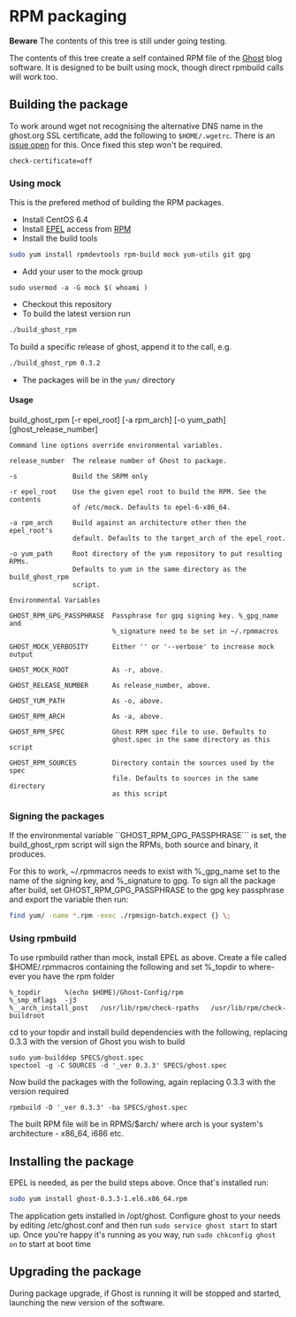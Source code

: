 RPM packaging
=============

**Beware** The contents of this tree is still under going testing.

The contents of this tree create a self contained RPM file of the
[Ghost](http://ghost.org) blog software. It is designed to be built
using mock, though direct rpmbuild calls will work too.

Building the package
--------------------

To work around wget not recognising the alternative DNS name in the
ghost.org SSL certificate, add the following to ```$HOME/.wgetrc```. There is an [issue open](https://github.com/TryGhost/Ghost-Config/issues/2) for this. Once fixed this step won't be required.
```
check-certificate=off
```

### Using mock

This is the prefered method of building the RPM packages.

* Install CentOS 6.4
* Install [EPEL](http://fedoraproject.org/wiki/EPEL) access from [RPM](http://www.mirrorservice.org/sites/dl.fedoraproject.org/pub/epel/6/i386/repoview/epel-release.html)
* Install the build tools
```sh
sudo yum install rpmdevtools rpm-build mock yum-utils git gpg
```
* Add your user to the mock group
```
sudo usermod -a -G mock $( whoami )
```
* Checkout this repository
* To build the latest version run
```sh
./build_ghost_rpm
```
To build a specific release of ghost, append it to the call, e.g.
```sh
./build_ghost_rpm 0.3.2
```
* The packages will be in the ```yum/``` directory

#### Usage

<!--- START of usage -->

  build_ghost_rpm [-r epel_root] [-a rpm_arch] [-o yum_path] [ghost_release_number]

    Command line options override environmental variables.
 
    release_number  The release number of Ghost to package.

    -s              Build the SRPM only

    -r epel_root    Use the given epel root to build the RPM. See the contents
                    of /etc/mock. Defaults to epel-6-x86_64.

    -a rpm_arch     Build against an architecture other then the epel_root's
                    default. Defaults to the target_arch of the epel_root.

    -o yum_path     Root directory of the yum repository to put resulting RPMs.
                    Defaults to yum in the same directory as the build_ghost_rpm
                    script.

    Environmental Variables

    GHOST_RPM_GPG_PASSPHRASE  Passphrase for gpg signing key. %_gpg_name and
                              %_signature need to be set in ~/.rpmmacros

    GHOST_MOCK_VERBOSITY      Either '' or '--verbose' to increase mock output

    GHOST_MOCK_ROOT           As -r, above.

    GHOST_RELEASE_NUMBER      As release_number, above.

    GHOST_YUM_PATH            As -o, above.

    GHOST_RPM_ARCH            As -a, above.

    GHOST_RPM_SPEC            Ghost RPM spec file to use. Defaults to
                              ghost.spec in the same directory as this script

    GHOST_RPM_SOURCES         Directory contain the sources used by the spec
                              file. Defaults to sources in the same directory
                              as this script

<!--- END of usage -->

### Signing the packages

If the environmental variable ``GHOST_RPM_GPG_PASSPHRASE``` is set, the
build_ghost_rpm script will sign the RPMs, both source and binary, it produces.

For this to work, ~/.rpmmacros needs to exist with %_gpg_name set to the name
of the signing key, and %_signature to gpg. To sign all the package after
build, set GHOST_RPM_GPG_PASSPHRASE to the gpg key passphrase and export the
variable then run:

```sh
find yum/ -name *.rpm -exec ./rpmsign-batch.expect {} \;
```
### Using rpmbuild

To use rpmbuild rather than mock, install EPEL as above. Create a file
called $HOME/.rpmmacros containing the following and set %_topdir to where-ever
you have the rpm folder

```
%_topdir      %(echo $HOME)/Ghost-Config/rpm
%_smp_mflags  -j3
%__arch_install_post   /usr/lib/rpm/check-rpaths   /usr/lib/rpm/check-buildroot
```

cd to your topdir and install build dependencies with the following, replacing 0.3.3 with the version of Ghost you wish to build
```
sudo yum-builddep SPECS/ghost.spec
spectool -g -C SOURCES -d '_ver 0.3.3' SPECS/ghost.spec
```
Now build the packages with the following, again replacing 0.3.3 with the version required
```
rpmbuild -D '_ver 0.3.3' -ba SPECS/ghost.spec
```

The built RPM file will be in RPMS/$arch/ where arch is your system's architecture - x86_64, i686 etc.

Installing the package
----------------------

EPEL is needed, as per the build steps above. Once that's installed run:
```sh
sudo yum install ghost-0.3.3-1.el6.x86_64.rpm
```
The application gets installed in /opt/ghost.
Configure ghost to your needs by editing /etc/ghost.conf and then
run ```sudo service ghost start``` to start up. Once you're happy it's running as you way, run ```sudo chkconfig ghost on``` to start at boot time

Upgrading the package
---------------------

During package upgrade, if Ghost is running it will be stopped and started, launching the new version of the software.
